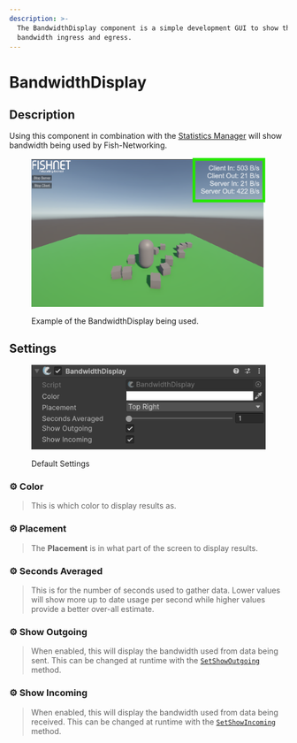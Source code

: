 ```yaml
---
description: >-
  The BandwidthDisplay component is a simple development GUI to show the
  bandwidth ingress and egress.
---
```


# BandwidthDisplay

## Description

Using this component in combination with the [Statistics Manager](../managers/statisticsmanager.md) will show bandwidth being used by Fish-Networking.

<div align="left"><figure><img src="../../../.gitbook/assets/bandwidth-display-example.png" alt="Image showing the current bandwidth being used at the top right of a screen in a game."><figcaption><p>Example of the BandwidthDisplay being used.</p></figcaption></figure></div>

## Settings

<div align="left"><figure><img src="../../../.gitbook/assets/bandwidth-display-component.png" alt=""><figcaption><p>Default Settings</p></figcaption></figure></div>

### :gear:  **Color**

> This is which color to display results as.

### :gear:  **Placement**

> The **Placement** is in what part of the screen to display results.

### :gear:  **Seconds Averaged**

> This is for the number of seconds used to gather data. Lower values will show more up to date usage per second while higher values provide a better over-all estimate.

### :gear:  **Show Outgoing**

> When enabled, this will display the bandwidth used from data being sent. This can be changed at runtime with the [`SetShowOutgoing`](https://firstgeargames.com/FishNet/api/api/FishNet.Component.Utility.BandwidthDisplay.html#FishNet_Component_Utility_BandwidthDisplay_SetShowOutgoing_System_Boolean_) method.

### :gear:  **Show Incoming**

> When enabled, this will display the bandwidth used from data being received. This can be changed at runtime with the [`SetShowIncoming`](https://firstgeargames.com/FishNet/api/api/FishNet.Component.Utility.BandwidthDisplay.html#FishNet_Component_Utility_BandwidthDisplay_SetShowIncoming_System_Boolean_) method.
